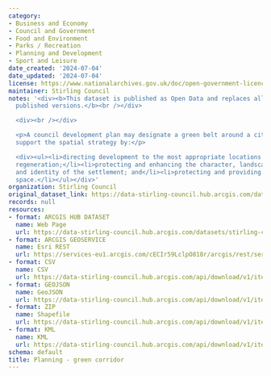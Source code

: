 ```yaml
---
category:
- Business and Economy
- Council and Government
- Food and Environment
- Parks / Recreation
- Planning and Development
- Sport and Leisure
date_created: '2024-07-04'
date_updated: '2024-07-04'
license: https://www.nationalarchives.gov.uk/doc/open-government-licence/version/3/
maintainer: Stirling Council
notes: '<div><b>This dataset is published as Open Data and replaces all previously
  published versions.</b><br /></div>

  <div><br /></div>

  <p>A council development plan may designate a green belt around a city or town to
  support the spatial strategy by:</p>

  <div><ul><li>directing development to the most appropriate locations and supporting
  regeneration;</li><li>protecting and enhancing the character, landscape setting
  and identity of the settlement; and</li><li>protecting and providing access to open
  space.</li></ul></div>'
organization: Stirling Council
original_dataset_link: https://data-stirling-council.hub.arcgis.com/datasets/stirling-council::planning-green-corridor
records: null
resources:
- format: ARCGIS HUB DATASET
  name: Web Page
  url: https://data-stirling-council.hub.arcgis.com/datasets/stirling-council::planning-green-corridor
- format: ARCGIS GEOSERVICE
  name: Esri REST
  url: https://services-eu1.arcgis.com/cECIr59LclpO818r/arcgis/rest/services/planning_green_corridor/FeatureServer/1
- format: CSV
  name: CSV
  url: https://data-stirling-council.hub.arcgis.com/api/download/v1/items/71c219fbbecc472d8976b1964b81d514/csv?layers=1
- format: GEOJSON
  name: GeoJSON
  url: https://data-stirling-council.hub.arcgis.com/api/download/v1/items/71c219fbbecc472d8976b1964b81d514/geojson?layers=1
- format: ZIP
  name: Shapefile
  url: https://data-stirling-council.hub.arcgis.com/api/download/v1/items/71c219fbbecc472d8976b1964b81d514/shapefile?layers=1
- format: KML
  name: KML
  url: https://data-stirling-council.hub.arcgis.com/api/download/v1/items/71c219fbbecc472d8976b1964b81d514/kml?layers=1
schema: default
title: Planning - green corridor
---
```

